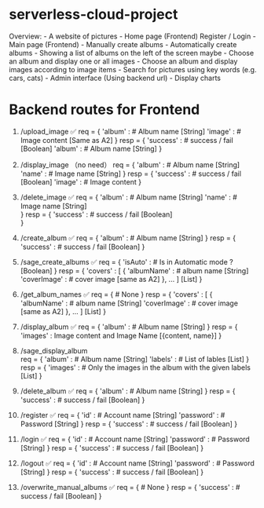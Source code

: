 # serverless-cloud-project
Overview:
    - A website of pictures
    - Home page (Frontend)
        Register / Login
    - Main page (Frontend)
        - Manually create albums
        - Automatically create albums
        - Showing a list of albums on the left of the screen maybe
        - Choose an album and display one or all images
        - Choose an album and display images according to image items
        - Search for pictures using key words (e.g. cars, cats)
    - Admin interface (Using backend url)
        - Display charts

# Backend routes for Frontend
1.  /upload_image ✅
    req = {
        'album' : # Album name [String]
        'image' : # Image content [Same as A2]
    }
    resp = {
        'success' : # success / fail [Boolean] 
        'album'   : # Album name [String]
    }

2.  /display_image （no need）
    req = {
        'album' : # Album name [String]
        'name'  : # Image name [String]
    }
    resp = {
        'success' : # success / fail [Boolean] 
        'image'   : # Image content 
    }

3.  /delete_image  ✅
    req = {
        'album' : # Album name [String]
        'name'  : # Image name [String]        
    }
    resp = {
        'success' : # success / fail [Boolean]       
    }

4.  /create_album  ✅
    req = {
        'album' : # Album name [String]
    }
    resp = {
        'success' : # success / fail [Boolean]
    }

5.  /sage_create_albums  ✅
    req = {
        'isAuto' : # Is in Automatic mode ? [Boolean]
    }
    resp = {
        'covers' : [
            {
                'albumName' : # album name  [String]
                'coverImage' : # cover image [same as A2]
            },
            ...
        ] [List]
    }

6.  /get_album_names  ✅
    req = {
        # None
    }
    resp = {
        'covers' : [
            {
                'albumName' : # album name  [String]
                'coverImage' : # cover image [same as A2]
            },
            ...
        ] [List]
    }

7.  /display_album  ✅
    req = {
        'album' : # Album name [String]
    }
    resp = {
        'images' : Image content and Image Name [{content, name}]
    }

8.  /sage_display_album  
    req = {
        'album'  : # Album name [String]
        'labels' : # List of lables [List] 
    }
    resp = {
        'images' : # Only the images in the album with the given labels [List]
    }
 
9. /delete_album  ✅
    req = {
        'album'  : # Album name [String]
    }
    resp = {
        'success' : # success / fail [Boolean]
    }
 
10. /register  ✅
    req = {
        'id'       : # Account name [String]
        'password' : # Password     [String]
    }
    resp = {
        'success' : # success / fail [Boolean]
    }

11. /login  ✅
    req = {
        'id'       : # Account name [String]
        'password' : # Password     [String]
    }
    resp = {
        'success' : # success / fail [Boolean]
    }

12. /logout  ✅
    req = {
        'id'       : # Account name [String]
        'password' : # Password     [String]
    }
    resp = {
        'success' : # success / fail [Boolean]
    }

13. /overwrite_manual_albums ✅
    req = {
        # None
    }
    resp = {
        'success' : # success / fail [Boolean] 
    }
